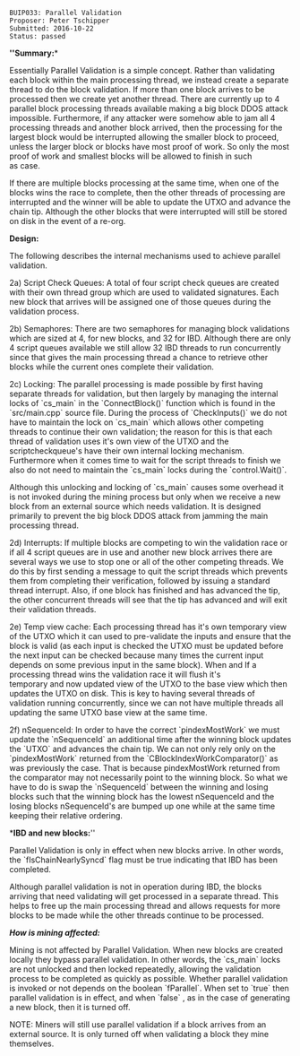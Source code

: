     BUIP033: Parallel Validation
    Proposer: Peter Tschipper
    Submitted: 2016-10-22
    Status: passed

**''Summary:***  
  
Essentially Parallel Validation is a simple concept. Rather than
validating each block within the main processing thread, we instead
create a separate thread to do the block validation. If more than one
block arrives to be processed then we create yet another thread. There
are currently up to 4 parallel block processing threads available making
a big block DDOS attack impossible. Furthermore, if any attacker were
somehow able to jam all 4 processing threads and another block arrived,
then the processing for the largest block would be interrupted allowing
the smaller block to proceed, unless the larger block or blocks have
most proof of work. So only the most proof of work and smallest blocks
will be allowed to finish in such  
as case.  
  
If there are multiple blocks processing at the same time, when one of
the blocks wins the race to complete, then the other threads of
processing are interrupted and the winner will be able to update the
UTXO and advance the chain tip. Although the other blocks that were
interrupted will still be stored on disk in the event of a re-org.  
  
  
**Design:**  
  
The following describes the internal mechanisms used to achieve parallel
validation.  
  
2a) Script Check Queues: A total of four script check queues are created
with their own thread group which are used to validated signatures. Each
new block that arrives will be assigned one of those queues during the
validation process.  
  
2b) Semaphores: There are two semaphores for managing block validations
which are sized at 4, for new blocks, and 32 for IBD. Although there are
only 4 script queues available we still allow 32 IBD threads to run
concurrently since that gives the main processing thread a chance to
retrieve other blocks while the current ones complete their
validation.  
  
2c) Locking: The parallel processing is made possible by first having
separate threads for validation, but then largely by managing the
internal locks of \`cs\_main\` in the \`ConnectBlock()\` function which
is found in the \`src/main.cpp\` source file. During the process of
\`CheckInputs()\` we do not have to maintain the lock on \`cs\_main\`
which allows other competing threads to continue their own validation;
the reason for this is that each thread of validation uses it's own view
of the UTXO and the scriptcheckqueue's have their own internal locking
mechanism. Furthermore when it comes time to wait for the script threads
to finish we also do not need to maintain the \`cs\_main\` locks during
the \`control.Wait()\`.  
  
Although this unlocking and locking of \`cs\_main\` causes some overhead
it is not invoked during the mining process but only when we receive a
new block from an external source which needs validation. It is designed
primarily to prevent the big block DDOS attack from jamming the main
processing thread.  
  
2d) Interrupts: If multiple blocks are competing to win the validation
race or if all 4 script queues are in use and another new block arrives
there are several ways we use to stop one or all of the other competing
threads. We do this by first sending a message to quit the script
threads which prevents them from completing their verification, followed
by issuing a standard thread interrupt. Also, if one block has finished
and has advanced the tip, the other concurrent threads will see that the
tip has advanced and will exit their validation threads.  
  
2e) Temp view cache: Each processing thread has it's own temporary view
of the UTXO which it can used to pre-validate the inputs and ensure that
the block is valid (as each input is checked the UTXO must be updated
before the next input can be checked because many times the current
input depends on some previous input in the same block). When and If a
processing thread wins the validation race it will flush it's  
temporary and now updated view of the UTXO to the base view which then
updates the UTXO on disk. This is key to having several threads of
validation running concurrently, since we can not have multiple threads
all updating the same UTXO base view at the same time.  
  
2f) nSequenceId: In order to have the correct \`pindexMostWork\` we must
update the \`nSequenceId\` an additional time after the winning block
updates the \`UTXO\` and advances the chain tip. We can not only rely
only on the \`pindexMostWork\` returned from the
\`CBlockIndexWorkComparator()\` as was previously the case. That is
because pindexMostWork returned from the comparator may not necessarily
point to the winning block. So what we have to do is swap the
\`nSequenceId\` between the winning and losing blocks such that the
winning block has the lowest nSequenceId and the losing blocks
nSequenceId's are bumped up one while at the same time keeping their
relative ordering.  
  
  
***IBD and new blocks:**''  
  
Parallel Validation is only in effect when new blocks arrive. In other
words, the \`fIsChainNearlySyncd\` flag must be true indicating that IBD
has been completed.  
  
Although parallel validation is not in operation during IBD, the blocks
arriving that need validating will get processed in a separate thread.
This helps to free up the main processing thread and allows requests for
more blocks to be made while the other threads continue to be
processed.  
  
  
***How is mining affected:***  
  
Mining is not affected by Parallel Validation. When new blocks are
created locally they bypass parallel validation. In other words, the
\`cs\_main\` locks are not unlocked and then locked repeatedly, allowing
the validation process to be completed as quickly as possible. Whether
parallel validation is invoked or not depends on the boolean
\`fParallel\`. When set to \`true\` then parallel validation is in
effect, and when \`false\` , as in the case of generating a new block,
then it is turned off.  
  
NOTE: Miners will still use parallel validation if a block arrives from
an external source. It is only turned off when validating a block they
mine themselves.
